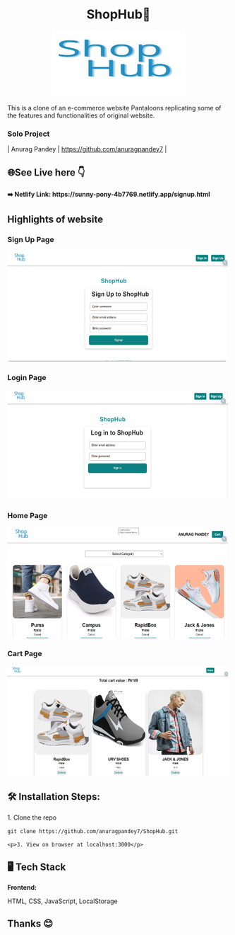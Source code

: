 <h1 align="center" id="title">ShopHub🛒</h1>

<p align="center"><img src="https://github.com/anuragpandey7/ShopHub/blob/master/img/Logo%20500x500%20px.jpeg?raw=true" alt="project-image" width="300" height="150/"></p>

<p>This is a clone of an e-commerce website Pantaloons replicating some of the features and functionalities of original website.</p>

### Solo Project

| Anurag Pandey | <https://github.com/anuragpandey7> |

<h2>🌐See Live here 👇</h2>

<h4>➡️ Netlify Link: https://sunny-pony-4b7769.netlify.app/signup.html</h4>

<h2>Highlights of website</h2>

<h3>Sign Up Page</h3>

<img src="https://raw.githubusercontent.com/anuragpandey7/ShopHub/6279d01492ddeeebc7e0ab5f459ccd484b50d5c0/img/1.png" alt="project-screenshot" width="500" height="250/">

<h3>Login Page</h3>

<img src="https://raw.githubusercontent.com/anuragpandey7/ShopHub/6279d01492ddeeebc7e0ab5f459ccd484b50d5c0/img/2.png" alt="project-screenshot" width="500" height="250/">

<h3>Home Page</h3>

<img src="https://raw.githubusercontent.com/anuragpandey7/ShopHub/6279d01492ddeeebc7e0ab5f459ccd484b50d5c0/img/3.png" alt="project-screenshot" width="500" height="250/">

<h3>Cart Page</h3>

<img src="https://raw.githubusercontent.com/anuragpandey7/ShopHub/6279d01492ddeeebc7e0ab5f459ccd484b50d5c0/img/4.png" alt="project-screenshot" width="500" height="250/">

<h2>🛠️ Installation Steps:</h2>

<p>1. Clone the repo</p>

```
git clone https://github.com/anuragpandey7/ShopHub.git
```

```
<p>3. View on browser at localhost:3000</p>
```


## 🖥️ Tech Stack

**Frontend:**

HTML, CSS, JavaScript, LocalStorage

<h2>Thanks 😊</h2>